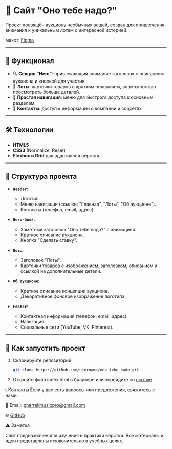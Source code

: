 # 📝 Сайт "Оно тебе надо?"

Проект посвящён аукциону необычных вещей, создан для привлечения внимания к уникальным лотам с интересной историей.

макет: [Figma](https://www.figma.com/design/W31IH1l0C0ojNd6pj1r199/%232-Оно-тебе-надо-(Copy)?node-id=0-1&p=f&t=7CXGhqqj05imd4z8-0)

---

## 🌟 Функционал  

- 🔍 **Секция "Hero"**: привлекающий внимание заголовок с описанием аукциона и кнопкой для участия.  
- 🎨 **Лоты**: карточки товаров с кратким описанием, возможностью просмотреть больше деталей.  
- 🧭 **Простая навигация**: меню для быстрого доступа к основным разделам.  
- 📩 **Контакты**: доступ к информации о компании и соцсетях.

---

## 🛠️ Технологии  

- **HTML5**  
- **CSS3** (Normalize, Reset)  
- **Flexbox и Grid** для адаптивной верстки.

---

## 📁 Структура проекта  

- **`Header`**:  
  - Логотип.  
  - Меню навигации (ссылки: "Главная", "Лоты", "Об аукционе").  
  - Контакты (телефон, email, адрес).  

- **`Hero-блок`**:  
  - Заметный заголовок "Оно тебе надо?" с анимацией.  
  - Краткое описание аукциона.  
  - Кнопка "Сделать ставку".  

- **`Лоты`**:  
  - Заголовок "Лоты".  
  - Карточки товаров с изображением, заголовком, описанием и ссылкой на дополнительные детали.  

- **`Об аукционе`**:  
  - Краткое описание концепции аукциона.  
  - Декоративное фоновое изображение логотипа.  

- **`Footer`**:  
  - Контактная информация (телефон, email, адрес).  
  - Навигация.  
  - Социальные сети (YouTube, VK, Pinterest).  

---

## 🚀 Как запустить проект  

1. Склонируйте репозиторий:  
   ```bash
   git clone https://github.com/username/ono_tebe_nado.git

2. Откройте файл index.html в браузере или перейдите по [ссылке](https://farkhad012.github.io/ono_tebe_nado/)    

📞 Контакты
Если у вас есть вопросы или предложения, свяжитесь с нами:

📧 Email: pharrellmusicpro@gmail.com

🌐 [GitHub](https://github.com/Farkhad012)


⚠️ Заметка

Сайт предназначен для изучения и практики верстки. Все материалы и идеи представлены исключительно в учебных целях.
